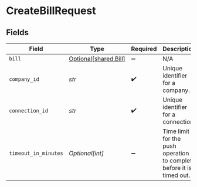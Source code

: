 # CreateBillRequest


## Fields

| Field                                                                 | Type                                                                  | Required                                                              | Description                                                           | Example                                                               |
| --------------------------------------------------------------------- | --------------------------------------------------------------------- | --------------------------------------------------------------------- | --------------------------------------------------------------------- | --------------------------------------------------------------------- |
| `bill`                                                                | [Optional[shared.Bill]](../../models/shared/bill.md)                  | :heavy_minus_sign:                                                    | N/A                                                                   |                                                                       |
| `company_id`                                                          | *str*                                                                 | :heavy_check_mark:                                                    | Unique identifier for a company.                                      | 8a210b68-6988-11ed-a1eb-0242ac120002                                  |
| `connection_id`                                                       | *str*                                                                 | :heavy_check_mark:                                                    | Unique identifier for a connection.                                   | 2e9d2c44-f675-40ba-8049-353bfcb5e171                                  |
| `timeout_in_minutes`                                                  | *Optional[int]*                                                       | :heavy_minus_sign:                                                    | Time limit for the push operation to complete before it is timed out. |                                                                       |